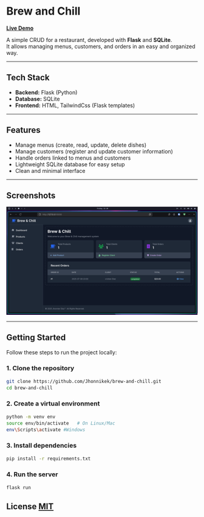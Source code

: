 # Brew and Chill

[**Live Demo**](https://github.com/Jhonnikek/brew-and-chill)  

A simple CRUD for a restaurant, developed with **Flask** and **SQLite**.  
It allows managing menus, customers, and orders in an easy and organized way.  

---

## Tech Stack

- **Backend:** Flask (Python)  
- **Database:** SQLite  
- **Frontend:** HTML, TailwindCss (Flask templates)  

---

## Features

- Manage menus (create, read, update, delete dishes)  
- Manage customers (register and update customer information)  
- Handle orders linked to menus and customers  
- Lightweight SQLite database for easy setup  
- Clean and minimal interface  

---

## Screenshots
![App Screenshot](./assets/home.png)  

---

## Getting Started

Follow these steps to run the project locally:

### 1. Clone the repository
```bash
git clone https://github.com/Jhonnikek/brew-and-chill.git
cd brew-and-chill
```

### 2. Create a virtual environment
```bash
python -m venv env
source env/bin/activate   # On Linux/Mac
env\Scripts\activate #Windows
```

### 3. Install dependencies
```bash
pip install -r requirements.txt
```

### 4. Run the server
```bash
flask run
```
## License [MIT](https://choosealicense.com/licenses/mit/)
